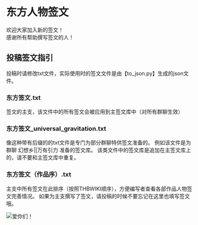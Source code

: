 # 东方人物签文
 欢迎大家加入新的签文！  
 感谢所有帮助撰写签文的人！  
## 投稿签文指引
 投稿时请修改txt文件，实际使用时的签文文件是由【to_json.py】生成的json文件。
### 东方签文.txt
 签文的主支，该文件中的所有签文会被应用到主签文库中（对所有群聊生效）
### 东方签文_universal_gravitation.txt
 像这种带有后缀的的txt文件是专门为部分群聊特供签文准备的。
 例如该文件是为群聊 幻想乡||万有引力 准备的签文库。
 该类文件中的签文库是追加在主签文库上的，请不要和主签文库中重复。
### 东方签文（作品序）.txt
 主支中所有签文在此排序（按照THBWIKI顺序），方便编写者查看各部作品人物签文完善情况。
 如果为主支撰写了签文，请投稿的时候不要忘记在这里也填写签文哦。

 
![爱你们！](./loveyou.gif "爱你们！")
